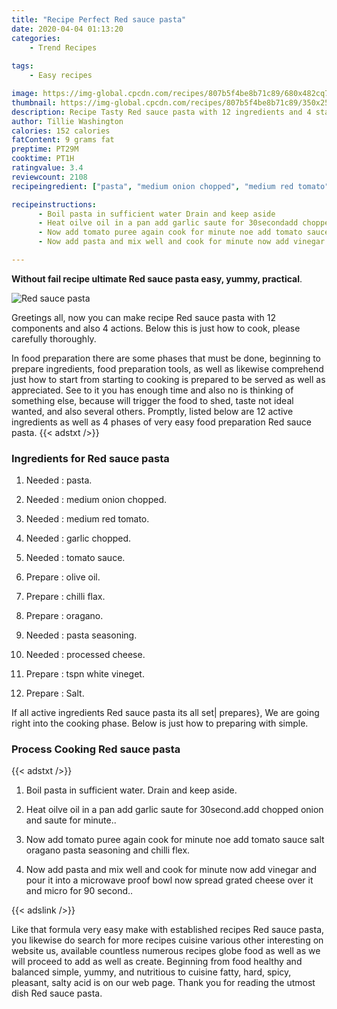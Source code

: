 ```yaml
---
title: "Recipe Perfect Red sauce pasta"
date: 2020-04-04 01:13:20
categories:
    - Trend Recipes
    
tags:
    - Easy recipes

image: https://img-global.cpcdn.com/recipes/807b5f4be8b71c89/680x482cq70/red-sauce-pasta-recipe-main-photo.jpg
thumbnail: https://img-global.cpcdn.com/recipes/807b5f4be8b71c89/350x250cq70/red-sauce-pasta-recipe-main-photo.jpg
description: Recipe Tasty Red sauce pasta with 12 ingredients and 4 stages of easy cooking.
author: Tillie Washington
calories: 152 calories
fatContent: 9 grams fat
preptime: PT29M
cooktime: PT1H
ratingvalue: 3.4
reviewcount: 2108
recipeingredient: ["pasta", "medium onion chopped", "medium red tomato", "garlic chopped", "tomato sauce", "olive oil", "chilli flax", "oragano", "pasta seasoning", "processed cheese", "tspn white vineget", "Salt"]

recipeinstructions: 
      - Boil pasta in sufficient water Drain and keep aside 
      - Heat oilve oil in a pan add garlic saute for 30secondadd chopped onion and saute for minute 
      - Now add tomato puree again cook for minute noe add tomato sauce salt oragano pasta seasoning and chilli flex 
      - Now add pasta and mix well and cook for minute now add vinegar and pour it into a microwave proof bowl now spread grated cheese over it and micro for 90 second

---
```




**Without fail recipe ultimate Red sauce pasta easy, yummy, practical**. 


![Red sauce pasta](https://img-global.cpcdn.com/recipes/807b5f4be8b71c89/680x482cq70/red-sauce-pasta-recipe-main-photo.jpg "Red sauce pasta")




Greetings all, now you can make recipe Red sauce pasta with 12 components and also 4 actions. Below this is just how to cook, please carefully thoroughly.

In food preparation there are some phases that must be done, beginning to prepare ingredients, food preparation tools, as well as likewise comprehend just how to start from starting to cooking is prepared to be served as well as appreciated. See to it you has enough time and also no is thinking of something else, because will trigger the food to shed, taste not ideal wanted, and also several others. Promptly, listed below are 12 active ingredients as well as 4 phases of very easy food preparation Red sauce pasta.
{{< adstxt />}}

### Ingredients for Red sauce pasta


1. Needed  : pasta.

1. Needed  : medium onion chopped.

1. Needed  : medium red tomato.

1. Needed  : garlic chopped.

1. Needed  : tomato sauce.

1. Prepare  : olive oil.

1. Prepare  : chilli flax.

1. Prepare  : oragano.

1. Needed  : pasta seasoning.

1. Needed  : processed cheese.

1. Prepare  : tspn white vineget.

1. Prepare  : Salt.



If all active ingredients Red sauce pasta its all set| prepares}, We are going right into the cooking phase. Below is just how to preparing with simple.

### Process Cooking Red sauce pasta

{{< adstxt />}}


1. Boil pasta in sufficient water. Drain and keep aside.



1. Heat oilve oil in a pan add garlic saute for 30second.add chopped onion and saute for minute..



1. Now add tomato puree again cook for minute noe add tomato sauce salt oragano pasta seasoning and chilli flex.



1. Now add pasta and mix well and cook for minute now add vinegar and pour it into a microwave proof bowl now spread grated cheese over it and micro for 90 second..





{{< adslink />}}

Like that formula very easy make with established recipes Red sauce pasta, you likewise do search for more recipes cuisine various other interesting on website us, available countless numerous recipes globe food as well as we will proceed to add as well as create. Beginning from food healthy and balanced simple, yummy, and nutritious to cuisine fatty, hard, spicy, pleasant, salty acid is on our web page. Thank you for reading the utmost dish Red sauce pasta.
